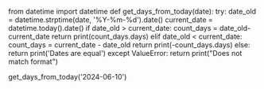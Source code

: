 from datetime import datetime
def get_days_from_today(date):
   try:
        date_old = datetime.strptime(date, '%Y-%m-%d').date()
        current_date = datetime.today().date()
        if date_old > current_date:
            count_days = date_old-current_date
            return print(count_days.days)
        elif date_old < current_date:
            count_days = current_date - date_old
            return print(-count_days.days)
        else:
            return print('Dates are equal')
   except ValueError:
    return print("Does not match format")

get_days_from_today('2024-06-10')
